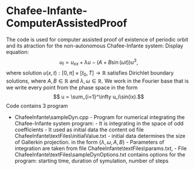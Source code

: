 # Chafee-Infante-ComputerAssistedProof
The code is used for computer assisted proof of existence of periodic orbit and its atraction for the non-autonomous Chafee-Infante system:
    Display equation: $$u_t = u_{xx} + \lambda u - (A+B\sin(\omega t))u^3,$$
    where solution $u(x,t):[0,\pi]\times[t_0,T]\to \mathbb{R}$ satisfies Dirichlet boundary solutions, where $A,B\in\mathbb{R}$ and $\lambda,\omega\in \mathbb{R}.$
    We work in the Fourier base that is we write every point from the phase space in the form
    $$ u = \sum_{i=1}^\infty u_i\sin(ix).$$ 
Code contains 3 program
- ChafeeInfante\sampleDyn.cpp - Program for numerical integrating the Chafee-Infante system program:
        - It is integrating in the space of odd coefficients 
        - It used as initial data the content od file ChafeeInfante\textFiles\initialValue.txt - initial data determines the size of Gallerkin projection. 
        in the form {$\lambda,\omega,A,B$} 
        - Parameters of integration are taken from file ChafeeInfante\textFiles\params.txt, 
        - File ChafeeInfante\textFiles\sampleDynOptions.txt contains options for the program: starting time, duration of symulation, number of steps
